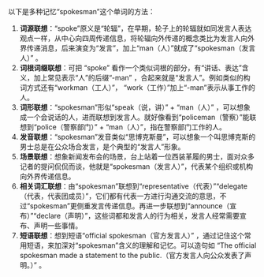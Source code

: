 以下是多种记忆“spokesman”这个单词的方法：
1. **词源联想**：“spoke”原义是“轮辐”，在早期，轮子上的轮辐就如同发言人表达观点一样，从中心向四周传递信息，将轮辐向外传递的概念类比为发言人向外界传递消息，后来演变为“发言”，加上“man（人）”就成了“spokesman（发言人）” 。
2. **词根词缀联想**：可把 “spoke” 看作一个类似词根的部分，有“讲话、表达”含义，加上常见表示“人”的后缀“-man” ，合起来就是“发言人”。例如类似的构词方式还有“workman（工人）”， “work（工作）”加上“-man”表示从事工作的人。
3. **词形联想**：“spokesman”形似“speak（说，讲）” + “man（人）” ，可以想象成一个会说话的人，进而联想到发言人。就好像看到“policeman（警察）”能联想到“police（警察部门）” + “man（人）”，指在警察部门工作的人。
4. **发音联想**：“spokesman”发音类似“思博克斯曼”，可以想象一个叫思博克斯的男士总是在公众场合发言，是个典型的“发言人”形象。
5. **场景联想**：想象新闻发布会的场景，台上站着一位西装革履的男士，面对众多记者的提问侃侃而谈，他就是“spokesman（发言人）”，代表某个组织或机构向外界传递信息。
6. **相关词汇联想**：由“spokesman”联想到“representative（代表）”“delegate（代表，代表团成员）”，它们都有代表一方进行沟通交流的意思，不过“spokesman”更侧重发言传递信息。再进一步联想到“announce（宣布）”“declare（声明）”，这些词都和发言人的行为相关，发言人经常需要宣布、声明一些事情。
7. **短语联想**：想到短语“official spokesman（官方发言人）” ，通过记住这个常用短语，来加深对“spokesman”含义的理解和记忆。可以造句如 “The official spokesman made a statement to the public.（官方发言人向公众发表了声明。）” 。 